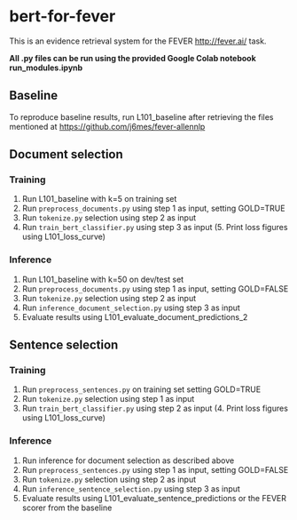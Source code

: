 # bert-for-fever
This is an evidence retrieval system for the FEVER http://fever.ai/ task.

**All .py files can be run using the provided Google Colab notebook run_modules.ipynb**

## Baseline
To reproduce baseline results, run L101_baseline after retrieving the files mentioned at https://github.com/j6mes/fever-allennlp


## Document selection
### Training
1. Run L101_baseline with k=5 on training set
2. Run `preprocess_documents.py` using step 1 as input, setting GOLD=TRUE
3. Run `tokenize.py` selection using step 2 as input
4. Run `train_bert_classifier.py` using step 3 as input
(5. Print loss figures using L101_loss_curve)
### Inference
1. Run L101_baseline with k=50 on dev/test set
2. Run `preprocess_documents.py` using step 1 as input, setting GOLD=FALSE
3. Run `tokenize.py` selection using step 2 as input
4. Run `inference_document_selection.py` using step 3 as input
5. Evaluate results using L101_evaluate_document_predictions_2

## Sentence selection
### Training
1. Run `preprocess_sentences.py` on training set setting GOLD=TRUE
2. Run `tokenize.py` selection using step 1 as input
3. Run `train_bert_classifier.py` using step 2 as input
(4. Print loss figures using L101_loss_curve)
### Inference
1. Run inference for document selection as described above
2. Run `preprocess_sentences.py` using step 1 as input, setting GOLD=FALSE
3. Run `tokenize.py` selection using step 2 as input
4. Run `inference_sentence_selection.py` using step 3 as input
5. Evaluate results using L101_evaluate_sentence_predictions or the FEVER scorer from the baseline

